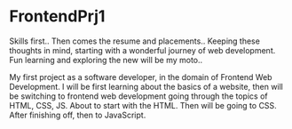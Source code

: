 # FrontendPrj1
Skills first.. Then comes the resume and placements..
Keeping these thoughts in mind, starting with a wonderful journey of web development. Fun learning and exploring the new will be my moto..

My first project as a software developer, in the domain of Frontend Web Development.
I will be first learning about the basics of a website, then will be switching to frontend web development going through the topics of HTML, CSS, JS.
About to start with the HTML. Then will be going to CSS. After finishing off, then to JavaScript.
